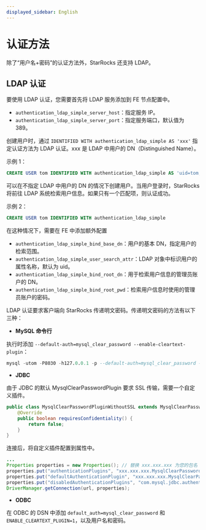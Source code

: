 ```yaml
---
displayed_sidebar: English
---
```


# 认证方法

除了“用户名+密码”的认证方法外，StarRocks 还支持 LDAP。

## LDAP 认证

要使用 LDAP 认证，您需要首先将 LDAP 服务添加到 FE 节点配置中。

* `authentication_ldap_simple_server_host`：指定服务 IP。
* `authentication_ldap_simple_server_port`：指定服务端口，默认值为 389。

创建用户时，通过 `IDENTIFIED WITH authentication_ldap_simple AS 'xxx'` 指定认证方法为 LDAP 认证。xxx 是 LDAP 中用户的 DN（Distinguished Name）。

示例 1：

```sql
CREATE USER tom IDENTIFIED WITH authentication_ldap_simple AS 'uid=tom,ou=company,dc=example,dc=com'
```

可以在不指定 LDAP 中用户的 DN 的情况下创建用户。当用户登录时，StarRocks 将前往 LDAP 系统检索用户信息。如果只有一个匹配项，则认证成功。

示例 2：

```sql
CREATE USER tom IDENTIFIED WITH authentication_ldap_simple
```

在这种情况下，需要在 FE 中添加额外配置

* `authentication_ldap_simple_bind_base_dn`：用户的基本 DN，指定用户的检索范围。
* `authentication_ldap_simple_user_search_attr`：LDAP 对象中标识用户的属性名称，默认为 uid。
* `authentication_ldap_simple_bind_root_dn`：用于检索用户信息的管理员账户的 DN。
* `authentication_ldap_simple_bind_root_pwd`：检索用户信息时使用的管理员账户的密码。

LDAP 认证要求客户端向 StarRocks 传递明文密码。传递明文密码的方法有以下三种：

* **MySQL 命令行**

执行时添加 `--default-auth=mysql_clear_password --enable-cleartext-plugin`：

```sql
mysql -utom -P8030 -h127.0.0.1 -p --default-auth=mysql_clear_password --enable-cleartext-plugin
```

* **JDBC**

由于 JDBC 的默认 MysqlClearPasswordPlugin 要求 SSL 传输，需要一个自定义插件。

```java
public class MysqlClearPasswordPluginWithoutSSL extends MysqlClearPasswordPlugin {
    @Override  
    public boolean requiresConfidentiality() {
        return false;
    }
}
```

连接后，将自定义插件配置到属性中。

```java
...
Properties properties = new Properties(); // 替换 xxx.xxx.xxx 为您的包名
properties.put("authenticationPlugins", "xxx.xxx.xxx.MysqlClearPasswordPluginWithoutSSL");
properties.put("defaultAuthenticationPlugin", "xxx.xxx.xxx.MysqlClearPasswordPluginWithoutSSL");
properties.put("disabledAuthenticationPlugins", "com.mysql.jdbc.authentication.MysqlNativePasswordPlugin");
DriverManager.getConnection(url, properties);
```

* **ODBC**

在 ODBC 的 DSN 中添加 `default_auth=mysql_clear_password` 和 `ENABLE_CLEARTEXT_PLUGIN=1`，以及用户名和密码。